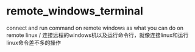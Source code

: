 # remote_windows_terminal
connect and run command on remote windows as what you can do on remote linux / 连接远程的windows机以及运行命令行，就像连接linux和运行linux命令差不多的操作
